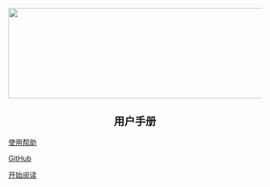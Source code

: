 <p align="center">
<img src="https://img2020.cnblogs.com/blog/992978/202101/992978-20210118214725059-1705326463.png" width="639" height="180" />
</p>

<h2 align="center">用户手册</h2>

[使用帮助](https://www.cnblogs.com/wanghai0666/tag/%E4%BD%BF%E7%94%A8%E5%B8%AE%E5%8A%A9/)

[GitHub](https://github.com/wanghai0666)

[开始阅读](#docsify-CnBlogs)




